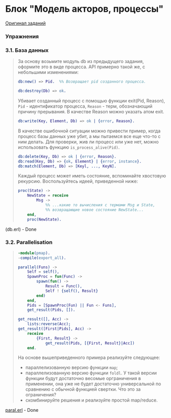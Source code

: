 # Блок "Модель акторов, процессы"

[Оригинал заданий](https://github.com/bitgorbovsky/erlang-course-tasks/blob/master/tasks/3-actors.md)

### Упражнения

### 3.1. База данных

> За основу возьмите модуль db из предыдущего задания, оформите это в виде
> процесса. API примерно такой же, с небольшими изменениями:
> 
> ```erlang
> db:new() => Pid.  %% Возвращает pid созданного процесса.
> ```
> 
> ```erlang
> db:destroy(Db) => ok.
> ```
> Убивает созданный процесс с помощью функции exit(Pid, Reason),
> `Pid` - идентификатор процесса,
> `Reason` - терм, обозначающий причину прерывания.
> В качестве Reason можно указать атом exit.
> 
> ```erlang
> db:write(Key, Element, Db) => ok | {error, Reason}. 
> ```
> 
> В качестве ошибочной ситуации можно привести пример, когда процесс базы данных
> уже убит, а мы пытаемся все еще что-то с ним делать. Для проверки, жив ли
> процесс или уже нет, можно использовать функцию `is_process_alive(Pid)`.
> 
> ```erlang
> db:delete(Key, Db) => ok | {error, Reason}.
> db:read(Key, Db) => {ok, Element} | {error, instance}.
> db:match(Element, Db) => [Keyl, ..., KeyN].
> ```
> 
> Каждый процесс может иметь состояние, вспоминайте хвостовую рекурсию.
> Воспользуйтесь идеей, приведенной ниже:
> 
> ```erlang
> proc(State) ->
>     NewState = receive
>         Msg ->
>             %% ...какие то вычисления с термами Msg и State,
>             %% возвращающие новое состояние NewState...
>     end,
>     proc(NewState).
> ```

(db.erl) - Done

### 3.2. Parallelisation

> ```erlang
> -module(pmap).
> -compile(export_all).
> 
> parallel(Funs) ->
>     Self = self(),
>     SpawnProc = fun(Func) ->
>         spawn(fun() ->
>             Result = Func(),
>             Self ! {self(), Result}
>         end)
>     end,
>     Pids = [SpawnProc(Fun) || Fun <- Funs],
>     get_result(Pids, []).
> 
> get_result([], Acc) ->
>     lists:reverse(Acc);
> get_result([First|Pids], Acc) ->
>     receive
>         {First, Result} ->
>             get_result(Pids, [{First, Result}|Acc])
>     end.
> ```
> 
> На основе вышеприведенного примера реализуйте следующее:
>  - параллелизованную версию функции `map`;
>  - параллелизованную версию функции `foldl`. У такой версии функции будут
>    достаточно весомые орграничения в применении, она уже не будет достаточно
>    универсальной по сравнению с обычной функцией свертки. Что это за
>    ограничения?
>  - скомбинируйте решения и реализуйте простой map/reduce.

[paral.erl](https://github.com/ArtamonovAlex/Reksoft_tasks/blob/master/3-actors/paral.erl) - Done